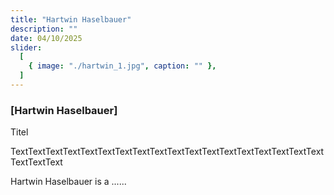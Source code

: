 ```yaml
---
title: "Hartwin Haselbauer"
description: ""
date: 04/10/2025
slider:
  [
    { image: "./hartwin_1.jpg", caption: "" },
  ]
---
```



### [Hartwin Haselbauer]

Titel <br/>

TextTextTextTextTextTextTextTextTextTextTextTextTextTextTextTextTextTextTextTextText

Hartwin Haselbauer is a ......
